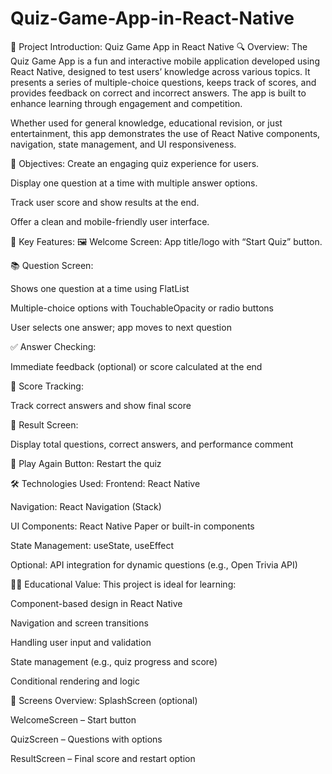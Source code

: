 # Quiz-Game-App-in-React-Native
📘 Project Introduction: Quiz Game App in React Native
🔍 Overview:
The Quiz Game App is a fun and interactive mobile application developed using React Native, designed to test users’ knowledge across various topics. It presents a series of multiple-choice questions, keeps track of scores, and provides feedback on correct and incorrect answers. The app is built to enhance learning through engagement and competition.

Whether used for general knowledge, educational revision, or just entertainment, this app demonstrates the use of React Native components, navigation, state management, and UI responsiveness.

🎯 Objectives:
Create an engaging quiz experience for users.

Display one question at a time with multiple answer options.

Track user score and show results at the end.

Offer a clean and mobile-friendly user interface.

🧩 Key Features:
🖼️ Welcome Screen: App title/logo with “Start Quiz” button.

📚 Question Screen:

Shows one question at a time using FlatList

Multiple-choice options with TouchableOpacity or radio buttons

User selects one answer; app moves to next question

✅ Answer Checking:

Immediate feedback (optional) or score calculated at the end

🧮 Score Tracking:

Track correct answers and show final score

🏁 Result Screen:

Display total questions, correct answers, and performance comment

🔁 Play Again Button: Restart the quiz

🛠️ Technologies Used:
Frontend: React Native

Navigation: React Navigation (Stack)

UI Components: React Native Paper or built-in components

State Management: useState, useEffect

Optional: API integration for dynamic questions (e.g., Open Trivia API)

🧑‍🏫 Educational Value:
This project is ideal for learning:

Component-based design in React Native

Navigation and screen transitions

Handling user input and validation

State management (e.g., quiz progress and score)

Conditional rendering and logic

📱 Screens Overview:
SplashScreen (optional)

WelcomeScreen – Start button

QuizScreen – Questions with options

ResultScreen – Final score and restart option

